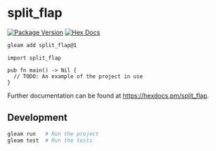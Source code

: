 # split_flap

[![Package Version](https://img.shields.io/hexpm/v/split_flap)](https://hex.pm/packages/split_flap)
[![Hex Docs](https://img.shields.io/badge/hex-docs-ffaff3)](https://hexdocs.pm/split_flap/)

```sh
gleam add split_flap@1
```
```gleam
import split_flap

pub fn main() -> Nil {
  // TODO: An example of the project in use
}
```

Further documentation can be found at <https://hexdocs.pm/split_flap>.

## Development

```sh
gleam run   # Run the project
gleam test  # Run the tests
```
